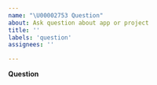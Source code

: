 ```yaml
---
name: "\U00002753 Question"
about: Ask question about app or project
title: ''
labels: 'question'
assignees: ''

---
```


**Question**

